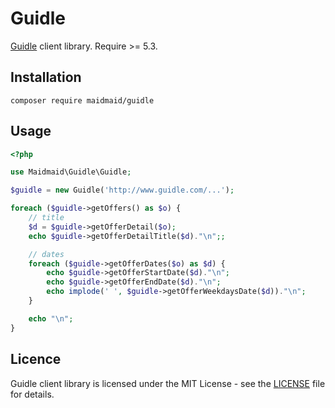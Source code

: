 Guidle
======

[Guidle](http://www.guidle.com) client library. Require >= 5.3.

## Installation

```
composer require maidmaid/guidle
```

## Usage

```php
<?php

use Maidmaid\Guidle\Guidle;

$guidle = new Guidle('http://www.guidle.com/...');

foreach ($guidle->getOffers() as $o) {
    // title
    $d = $guidle->getOfferDetail($o);
    echo $guidle->getOfferDetailTitle($d)."\n";;

    // dates
    foreach ($guidle->getOfferDates($o) as $d) {
        echo $guidle->getOfferStartDate($d)."\n";
        echo $guidle->getOfferEndDate($d)."\n";
        echo implode(' ', $guidle->getOfferWeekdaysDate($d))."\n";
    }

    echo "\n";
}
```

## Licence

Guidle client library is licensed under the MIT License - see the [LICENSE](LICENSE) file for details.